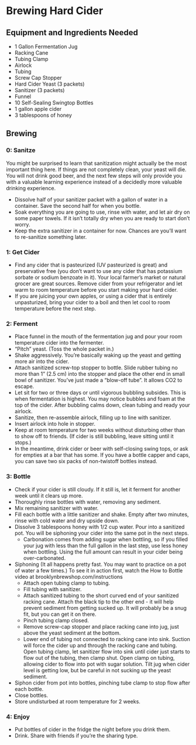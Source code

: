 # Brewing Hard Cider

## Equipment and Ingredients Needed 

- 1 Gallon Fermentation Jug
- Racking Cane
- Tubing Clamp
- Airlock
- Tubing
- Screw Cap Stopper
- Hard Cider Yeast (3 packets)
- Sanitizer (3 packets)
- Funnel
- 10 Self-Sealing Swingtop Bottles
- 1 gallon apple cider
- 3 tablespoons of honey

## Brewing 

### 0: Sanitze

You might be surprised to learn that sanitization might actually be the most important thing here. If things are not completely clean, your yeast will die. You will not drink good beer, and the next few steps will only provide you with a valuable learning experience instead of a decidedly more valuable drinking experience.

- Dissolve half of your sanitizer packet with a gallon of water in a container. Save the second half for when you bottle.
- Soak everything you are going to use, rinse with water, and let air dry on some paper towels. If it isn’t totally dry when you are ready to start don’t worry.
- Keep the extra sanitizer in a container for now. Chances are you’ll want to re-sanitize something later.

### 1: Get Cider

- Find any cider that is pasteurized (UV pasteurized is great) and preservative free (you don’t want to use any cider that has potassium sorbate or sodium benzoate in it). Your local farmer’s market or natural grocer are great sources. Remove cider from your refrigerator and let warm to room temperature before you start making your hard cider.
- If you are juicing your own apples, or using a cider that is entirely unpasturized, bring your cider to a boil and then let cool to room temperature before the next step.

### 2: Ferment

- Place funnel in the mouth of the fermentation jug and pour your room temperature cider into the fermenter.
- “Pitch” yeast. (Toss the whole packet in.)
- Shake aggressively. You’re basically waking up the yeast and getting more air into the cider.
- Attach sanitized screw-top stopper to bottle. Slide rubber tubing no more than 1” (2.5 cm) into the stopper and place the other end in small bowl of sanitizer. You’ve just made a “blow-off tube”. It allows CO2 to escape.
- Let sit for two or three days or until vigorous bubbling subsides. This is when fermentation is highest. You may notice bubbles and foam at the top of the cider. After bubbling calms down, clean tubing and ready your airlock.
- Sanitize, then re-assemble airlock, filling up to line with sanitizer.
- Insert airlock into hole in stopper.
- Keep at room temperature for two weeks without disturbing other than to show off to friends. (If cider is still bubbling, leave sitting until it stops.)
- In the meantime, drink cider or beer with self-closing swing tops, or ask for empties at a bar that has some. If you have a bottle capper and caps, you can save two six packs of non-twistoff bottles instead.

### 3: Bottle

- Check if your cider is still cloudy.  If it still is, let it ferment for another week until it clears up more.
- Thoroughly rinse bottles with water, removing any sediment.
- Mix remaining sanitizer with water.
- Fill each bottle with a little sanitizer and shake. Empty after two minutes, rinse with cold water and dry upside down.
- Dissolve 3 tablespoons honey with 1/2 cup water. Pour into a sanitized pot. You will be siphoning your cider into the same pot in the next steps.
    - Carbonation comes from adding sugar when bottling, so if you filled your jug with less than the full gallon in the last step, use less honey when bottling. Using the full amount can result in your cider being over-carbonated.
- Siphoning (It all happens pretty fast. You may want to practice on a pot of water a few times.) To see it in action first, watch the How to Bottle video at brooklynbrewshop.com/instructions
    - Attach open tubing clamp to tubing.
    - Fill tubing with sanitizer.
    - Attach sanitized tubing to the short curved end of your sanitized racking cane. Attach the black tip to the other end - it will help prevent sediment from getting sucked up. It will probably be a snug fit, but you can get it on there.
    - Pinch tubing clamp closed.
    - Remove screw-cap stopper and place racking cane into jug, just above the yeast sediment at the bottom.
    - Lower end of tubing not connected to racking cane into sink. Suction will force the cider up and through the racking cane and tubing. Open tubing clamp, let sanitizer flow into sink until cider just starts to flow out of the tubing, then clamp shut. Open clamp on tubing, allowing cider to flow into pot with sugar solution. Tilt jug when cider level is getting low, but be careful in not sucking up the yeast sediment.
- Siphon cider from pot into bottles, pinching tube clamp to stop flow after each bottle.
- Close bottles.
- Store undisturbed at room temperature for 2 weeks.

### 4: Enjoy

- Put bottles of cider in the fridge the night before you drink them.
- Drink. Share with friends if you’re the sharing type.
